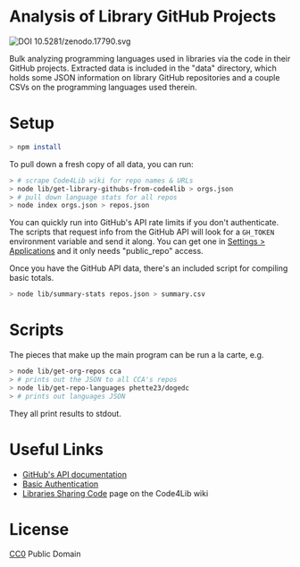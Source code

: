 # Analysis of Library GitHub Projects

![DOI 10.5281/zenodo.17790.svg](https://zenodo.org/badge/doi/10.5281/zenodo.17790.svg)

Bulk analyzing programming languages used in libraries via the code in their GitHub projects. Extracted data is included in the "data" directory, which holds some JSON information on library GitHub repositories and a couple CSVs on the programming languages used therein.

# Setup

```sh
> npm install
```

To pull down a fresh copy of all data, you can run:

```sh
> # scrape Code4Lib wiki for repo names & URLs
> node lib/get-library-githubs-from-code4lib > orgs.json
> # pull down language stats for all repos
> node index orgs.json > repos.json
```

You can quickly run into GitHub's API rate limits if you don't authenticate. The scripts that request info from the GitHub API will look for a `GH_TOKEN` environment variable and send it along. You can get one in [Settings > Applications](https://github.com/settings/applications) and it only needs "public_repo" access.

Once you have the GitHub API data, there's an included script for compiling basic totals.

```sh
> node lib/summary-stats repos.json > summary.csv
```

# Scripts

The pieces that make up the main program can be run a la carte, e.g.

```sh
> node lib/get-org-repos cca
> # prints out the JSON to all CCA's repos
> node lib/get-repo-languages phette23/dogedc
> # prints out languages JSON
```

They all print results to stdout.

# Useful Links

- [GitHub's API documentation](https://developer.github.com/)
- [Basic Authentication](https://developer.github.com/v3/auth/#basic-authentication)
- [Libraries Sharing Code](http://wiki.code4lib.org/List_of_Library_Github_Accounts) page on the Code4Lib wiki

# License

[CC0](https://creativecommons.org/publicdomain/zero/1.0/) Public Domain
